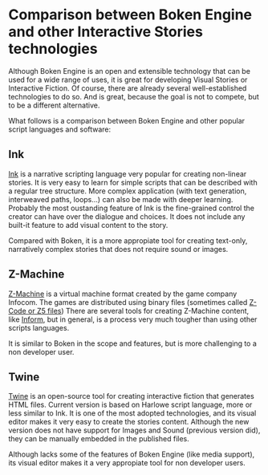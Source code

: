 # Comparison between Boken Engine and other Interactive Stories technologies

Although Boken Engine is an open and extensible technology that can be used for a wide range of uses, it is great for developing Visual Stories or Interactive Fiction. Of course, there are already several well-established technologies to do so. And is great, because the goal is not to compete, but to be a different alternative.

What follows is a comparison between Boken Engine and other popular script languages and software:

## Ink

[Ink](https://www.inklestudios.com/ink/) is a narrative scripting language very popular for creating non-linear stories. 
It is very easy to learn for simple scripts that can be described with a regular tree structure. More complex application (with text generation, interweaved paths, loops...) can also be made with deeper learning. 
Probably the most oustanding feature of Ink is the fine-grained control the creator can have over the dialogue and choices.
It does not include any built-it feature to add visual content to the story.

Compared with Boken, it is a more appropiate tool for creating text-only, narratively complex stories that does not require sound or images.

## Z-Machine

[Z-Machine](http://www.inform-fiction.org/zmachine/standards/z1point0/index.html) is a virtual machine format created by the game company Infocom. The games are distributed using binary files (sometimes called [Z-Code or Z5 files](http://fileformats.archiveteam.org/wiki/Z-code))
There are several tools for creating Z-Machine content, like [Inform](http://inform7.com/), but in general, is a process very much tougher than using other scripts languages.

It is similar to Boken in the scope and features, but is more challenging to a non developer user. 

## Twine

[Twine](http://twinery.org/) is an open-source tool for creating interactive fiction that generates HTML files. Current version is based on Harlowe script language, more or less similar to Ink.
It is one of the most adopted technologies, and its visual editor makes it very easy to create the stories content. Although the new version does not have support for Images and Sound (previous version did), they can be manually embedded in the published files.

Although lacks some of the features of Boken Engine (like media support), its visual editor makes it a very appropiate tool for non developer users.
